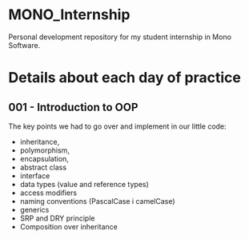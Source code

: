 # MONO_Internship
Personal development repository for my student internship in Mono Software.

# Details about each day of practice

## 001 - Introduction to OOP
The key points we had to go over and implement in our little code:
- inheritance,
- polymorphism,
- encapsulation,
- abstract class
- interface
- data types (value and reference types)
- access modifiers
- naming conventions (PascalCase i camelCase)
- generics
- SRP and DRY principle
- Composition over inheritance
